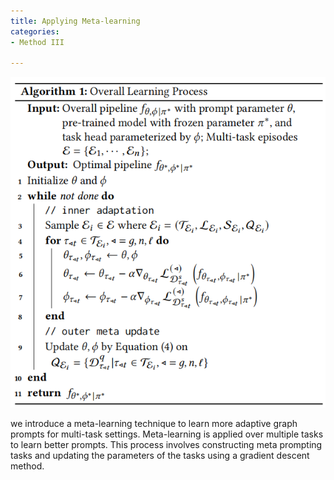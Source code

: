 ```yaml
---
title: Applying Meta-learning
categories:
- Method III

---
```

![featureimage](/assets/alg.png)

we introduce a meta-learning technique to learn more adaptive graph prompts for multi-task settings. Meta-learning is applied over multiple tasks to learn better prompts. This process involves constructing meta prompting tasks and updating the parameters of the tasks using a gradient descent method.



